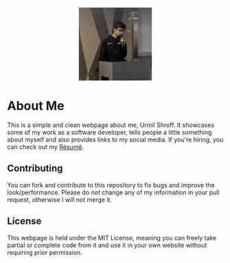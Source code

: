 <p align="center"><img height="170px" width="170px" src="./assets/urmil.jpg" alt="Urmil Shroff"/></p>

# About Me

This is a simple and clean webpage about me, Urmil Shroff. It showcases some of my work as a software developer, tells people a little something about myself and also provides links to my social media. If you're hiring, you can check out my [Résumé](https://github.com/urmilshroff/urmilshroff.github.io/blob/master/Resume%20-%20Urmil%20Shroff.pdf).

## Contributing

You can fork and contribute to this repository to fix bugs and improve the look/performance. Please do *not* change any of my information in your pull request, otherwise I will not merge it.

## License

This webpage is held under the MIT License, meaning you can freely take partial or complete code from it and use it in your own website without requiring prior permission.

